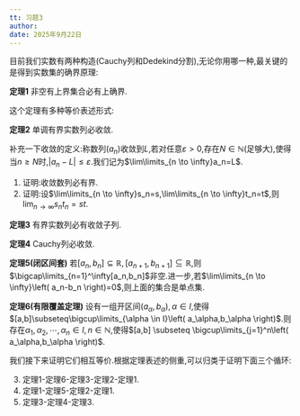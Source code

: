```yaml
---
tt: 习题3
author: 
date: 2025年9月22日
---
```


目前我们实数有两种构造(Cauchy列和Dedekind分割),无论你用哪一种,最关键的是得到实数集的确界原理:

**定理1** 非空有上界集合必有上确界.

这个定理有多种等价表述形式:

**定理2** 单调有界实数列必收敛.

补充一下收敛的定义:称数列$(a_n)$收敛到$L$,若对任意$\varepsilon > 0$,存在$N \in \mathbb{N}$(足够大),使得当$n \geq N$时,$\vert a_n - L \rvert \leq \varepsilon$.我们记为$\lim\limits_{n \to \infty}a_n=L$.

1. 证明:收敛数列必有界.
2. 证明:设$\lim\limits_{n \to \infty}s_n=s,\lim\limits_{n \to \infty}t_n=t$,则$\lim_{n \to \infty}s_nt_n=st$.

**定理3** 有界实数列必有收敛子列.

**定理4** Cauchy列必收敛.

**定理5(闭区间套)** 若$[a_n,b_n] \subseteq \mathbb{R},[a_{n+1},b_{n+1}] \subseteq \mathbb{R}$,则$\bigcap\limits_{n=1}^\infty[a_n,b_n]$非空.进一步,若$\lim\limits_{n \to \infty}\left( a_n-b_n \right)=0$,则上面的集合是单点集.

**定理6(有限覆盖定理)** 设有一组开区间$\left( a_\alpha,b_\alpha \right),\alpha \in I$,使得$[a,b]\subseteq\bigcup\limits_{\alpha \in I}\left( a_\alpha,b_\alpha \right)$.则存在$\alpha_1,\alpha_2,\cdots,\alpha_n \in I,n \in \mathbb{N}$,使得$[a,b] \subseteq \bigcup\limits_{j=1}^n\left( a_\alpha,b_\alpha \right)$.

我们接下来证明它们相互等价.根据定理表述的侧重,可以归类于证明下面三个循环:

3. 定理1-定理6-定理3-定理2-定理1.
4. 定理1-定理5-定理2-定理1.
5. 定理3-定理4-定理3.